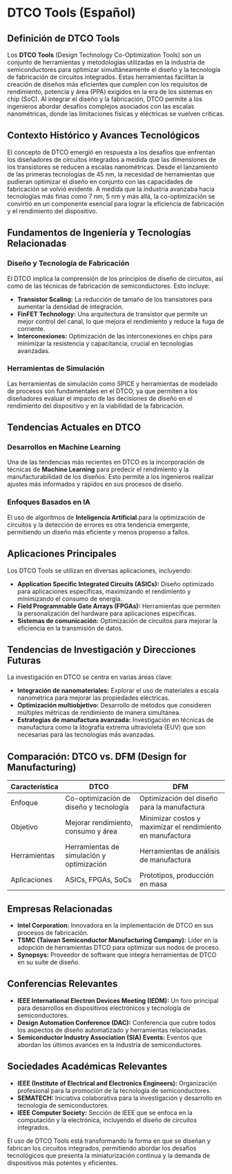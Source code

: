 # DTCO Tools (Español)

## Definición de DTCO Tools

Los **DTCO Tools** (Design Technology Co-Optimization Tools) son un conjunto de herramientas y metodologías utilizadas en la industria de semiconductores para optimizar simultáneamente el diseño y la tecnología de fabricación de circuitos integrados. Estas herramientas facilitan la creación de diseños más eficientes que cumplen con los requisitos de rendimiento, potencia y área (PPA) exigidos en la era de los sistemas en chip (SoC). Al integrar el diseño y la fabricación, DTCO permite a los ingenieros abordar desafíos complejos asociados con las escalas nanométricas, donde las limitaciones físicas y eléctricas se vuelven críticas.

## Contexto Histórico y Avances Tecnológicos

El concepto de DTCO emergió en respuesta a los desafíos que enfrentan los diseñadores de circuitos integrados a medida que las dimensiones de los transistores se reducen a escalas nanométricas. Desde el lanzamiento de las primeras tecnologías de 45 nm, la necesidad de herramientas que pudieran optimizar el diseño en conjunto con las capacidades de fabricación se volvió evidente. A medida que la industria avanzaba hacia tecnologías más finas como 7 nm, 5 nm y más allá, la co-optimización se convirtió en un componente esencial para lograr la eficiencia de fabricación y el rendimiento del dispositivo.

## Fundamentos de Ingeniería y Tecnologías Relacionadas

### Diseño y Tecnología de Fabricación

El DTCO implica la comprensión de los principios de diseño de circuitos, así como de las técnicas de fabricación de semiconductores. Esto incluye:

- **Transistor Scaling:** La reducción de tamaño de los transistores para aumentar la densidad de integración.
- **FinFET Technology:** Una arquitectura de transistor que permite un mejor control del canal, lo que mejora el rendimiento y reduce la fuga de corriente.
- **Interconexiones:** Optimización de las interconexiones en chips para minimizar la resistencia y capacitancia, crucial en tecnologías avanzadas.

### Herramientas de Simulación

Las herramientas de simulación como SPICE y herramientas de modelado de procesos son fundamentales en el DTCO, ya que permiten a los diseñadores evaluar el impacto de las decisiones de diseño en el rendimiento del dispositivo y en la viabilidad de la fabricación.

## Tendencias Actuales en DTCO

### Desarrollos en Machine Learning

Una de las tendencias más recientes en DTCO es la incorporación de técnicas de **Machine Learning** para predecir el rendimiento y la manufacturabilidad de los diseños. Esto permite a los ingenieros realizar ajustes más informados y rápidos en sus procesos de diseño.

### Enfoques Basados en IA

El uso de algoritmos de **Inteligencia Artificial** para la optimización de circuitos y la detección de errores es otra tendencia emergente, permitiendo un diseño más eficiente y menos propenso a fallos.

## Aplicaciones Principales

Los DTCO Tools se utilizan en diversas aplicaciones, incluyendo:

- **Application Specific Integrated Circuits (ASICs):** Diseño optimizado para aplicaciones específicas, maximizando el rendimiento y minimizando el consumo de energía.
- **Field Programmable Gate Arrays (FPGAs):** Herramientas que permiten la personalización del hardware para aplicaciones específicas.
- **Sistemas de comunicación:** Optimización de circuitos para mejorar la eficiencia en la transmisión de datos.

## Tendencias de Investigación y Direcciones Futuras

La investigación en DTCO se centra en varias áreas clave:

- **Integración de nanomateriales:** Explorar el uso de materiales a escala nanométrica para mejorar las propiedades eléctricas.
- **Optimización multiobjetivo:** Desarrollo de métodos que consideren múltiples métricas de rendimiento de manera simultánea.
- **Estrategias de manufactura avanzada:** Investigación en técnicas de manufactura como la litografía extrema ultravioleta (EUV) que son necesarias para las tecnologías más avanzadas.

## Comparación: DTCO vs. DFM (Design for Manufacturing)

| Característica       | DTCO                                      | DFM                                      |
|----------------------|-------------------------------------------|------------------------------------------|
| Enfoque              | Co-optimización de diseño y tecnología    | Optimización del diseño para la manufactura |
| Objetivo             | Mejorar rendimiento, consumo y área       | Minimizar costos y maximizar el rendimiento en manufactura |
| Herramientas         | Herramientas de simulación y optimización | Herramientas de análisis de manufactura  |
| Aplicaciones         | ASICs, FPGAs, SoCs                        | Prototipos, producción en masa           |

## Empresas Relacionadas

- **Intel Corporation:** Innovadora en la implementación de DTCO en sus procesos de fabricación.
- **TSMC (Taiwan Semiconductor Manufacturing Company):** Líder en la adopción de herramientas DTCO para optimizar sus nodos de proceso.
- **Synopsys:** Proveedor de software que integra herramientas de DTCO en su suite de diseño.

## Conferencias Relevantes

- **IEEE International Electron Devices Meeting (IEDM):** Un foro principal para desarrollos en dispositivos electrónicos y tecnología de semiconductores.
- **Design Automation Conference (DAC):** Conferencia que cubre todos los aspectos de diseño automatizado y herramientas relacionadas.
- **Semiconductor Industry Association (SIA) Events:** Eventos que abordan los últimos avances en la industria de semiconductores.

## Sociedades Académicas Relevantes

- **IEEE (Institute of Electrical and Electronics Engineers):** Organización profesional para la promoción de la tecnología de semiconductores.
- **SEMATECH:** Iniciativa colaborativa para la investigación y desarrollo en tecnología de semiconductores.
- **IEEE Computer Society:** Sección de IEEE que se enfoca en la computación y la electrónica, incluyendo el diseño de circuitos integrados.

El uso de DTCO Tools está transformando la forma en que se diseñan y fabrican los circuitos integrados, permitiendo abordar los desafíos tecnológicos que presenta la miniaturización continua y la demanda de dispositivos más potentes y eficientes.